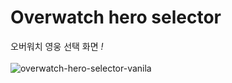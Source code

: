 # Overwatch hero selector

오버워치 영웅 선택 화면 <i>!</i>
<br>
<br>
![overwatch-hero-selector-vanila](https://user-images.githubusercontent.com/93106858/173245087-57da2441-1be5-4593-8cbb-e47da651cf39.png)
